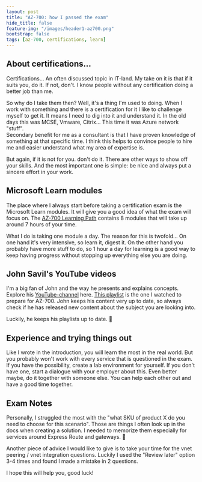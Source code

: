 ```yaml
---
layout: post
title: "AZ-700: how I passed the exam"
hide_title: false
feature-img: "/images/header1-az700.png"
bootstrap: false
tags: [az-700, certifications, learn]
---
```

## About certifications...
Certifications... An often discussed topic in IT-land. My take on it is that if it suits you, do it. If not, don't. I know people without any certification doing a better job than me. 

So why do I take them then? Well, it's a thing I'm used to doing. When I work with something and there is a certification for it I like to challenge myself to get it. It means I need to dig into it and understand it. In the old days this was MCSE, Vmware, Citrix... This time it was Azure network "stuff".  
Secondary benefit for me as a consultant is that I have proven knowledge of something at that specific time. I think this helps to convince people to hire me and easier understand what my area of expertise is.

But again, if it is not for you. don't do it. There are other ways to show off your skills. And the most important one is simple: be nice and always put a sincere effort in your work.


## Microsoft Learn modules
The place where I always start before taking a certification exam is the Microsoft Learn modules. It will give you a good idea of what the exam will focus on. The [AZ-700 Learning Path](https://learn.microsoft.com/en-us/training/paths/design-implement-microsoft-azure-networking-solutions-az-700/?wt.mc_id=AZ-MVP-5004700) contains 8 modules that will take up around 7 hours of your time. 


What I do is taking one module a day. The reason for this is twofold... On one hand it's very intensive, so learn it, digest it. On the other hand you probably have more stuff to do, so 1 hour a day for learning is a good way to keep having progress without stopping up everything else you are doing.


## John Savil's YouTube videos
I'm a big fan of John and the way he presents and explains concepts. Explore his [YouTube-channel](https://www.youtube.com/@NTFAQGuy) here. [This playlist](https://www.youtube.com/watch?v=nVZYDhB_M64&list=PLlVtbbG169nGeFODKRZhjqdSxFpSPXVOa) is the one I watched to prepare for AZ-700. John keeps his content very up to date, so always check if he has released new content about the subject you are looking into. 

Luckily, he keeps his playlists up to date. 🙂

## Experience and trying things out
Like I wrote in the introduction, you will learn the most in the real world. But you probably won't work with every service that is questioned in the exam. If you have the possibility, create a lab environment for yourself. If you don't have one, start a dialogue with your employer about this. Even better maybe, do it together with someone else. You can help each other out and have a good time together. 


## Exam Notes
Personally, I struggled the most with the "what SKU of product X do you need to choose for this scenario". Those are things I often look up in the docs when creating a solution. I needed to memorize them especially for services around Express Route and gateways. 🙂

Another piece of advice I would like to give is to take your time for the vnet peering / vnet integration questions. Luckily I used the "Review later" option 3-4 times and found I made a mistake in 2 questions.


I hope this will help you, good luck!